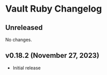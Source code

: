 # Vault Ruby Changelog

## Unreleased

No changes.

## v0.18.2 (November 27, 2023)

- Initial release
